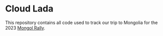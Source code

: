 # Cloud Lada

This repository contains all code used to track our trip to Mongolia for the 2023 [Mongol Rally](https://www.theadventurists.com/adventures/mongol-rally/).
